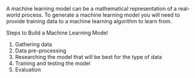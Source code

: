 

A machine learning model can be a mathematical representation of a real-world process. To generate a machine learning model you will need to provide training data to a machine learning algorithm to learn from.

Steps to Build a Machine Learning Model

1. Gathering data 
2. Data pre-processing 
3. Researching the model that will be best for the type of data 
4. Training and testing the model 
5. Evaluation